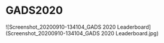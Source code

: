 # GADS2020
![Screenshot_20200910-134104_GADS 2020 Leaderboard](Screenshot_20200910-134104_GADS 2020 Leaderboard.jpg)

